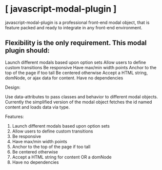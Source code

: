 # [ javascript-modal-plugin ]


javascript-modal-plugin is a professional front-end modal object, that is feature packed and ready to integrate in any front-end environment. 

## Flexibility is the only requirement. This modal plugin should:
   
   Launch different modals based upon option sets
   Allow users to define custom transitions
   Be responsive
   Have max/min width points
   Anchor to the top of the page if too tall
   Be centered otherwise
   Accept a HTML string, domNode, or ajax data for content. 
   Have no dependencies


   Design: 
   
   Use data-attributes to pass classes and behavior to different modal objects. Currently the simplified version of the modal object fetches the id named content and loads data via type.
   
   Features: 
   
   1. Launch different modals based upon option sets
   2. Allow users to define custom transitions
   3. Be responsive
   4. Have max/min width points
   5. Anchor to the top of the page if too tall
   6. Be centered otherwise
   7. Accept a HTML string for content OR a domNode
   8. Have no dependencies
